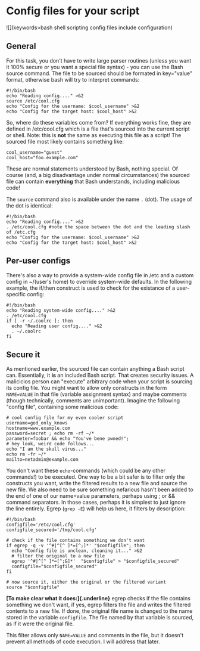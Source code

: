 # Config files for your script

![](keywords>bash shell scripting config files include configuration)

## General

For this task, you don\'t have to write large parser routines (unless
you want it 100% secure or you want a special file syntax) - you can use
the Bash source command. The file to be sourced should be formated in
key=\"value\" format, otherwise bash will try to interpret commands:

    #!/bin/bash
    echo "Reading config...." >&2
    source /etc/cool.cfg
    echo "Config for the username: $cool_username" >&2
    echo "Config for the target host: $cool_host" >&2

So, where do these variables come from? If everything works fine, they
are defined in /etc/cool.cfg which is a file that's sourced into the
current script or shell. Note: this is **not** the same as executing
this file as a script! The sourced file most likely contains something
like:

    cool_username="guest"
    cool_host="foo.example.com"

These are normal statements understood by Bash, nothing special. Of
course (and, a big disadvantage under normal circumstances) the sourced
file can contain **everything** that Bash understands, including
malicious code!

The `source` command also is available under the name `.` (dot). The
usage of the dot is identical:

    #!/bin/bash
    echo "Reading config...." >&2
    . /etc/cool.cfg #note the space between the dot and the leading slash of /etc.cfg
    echo "Config for the username: $cool_username" >&2
    echo "Config for the target host: $cool_host" >&2

## Per-user configs

There's also a way to provide a system-wide config file in /etc and a
custom config in \~/(user's home) to override system-wide defaults. In
the following example, the if/then construct is used to check for the
existance of a user-specific config:

    #!/bin/bash
    echo "Reading system-wide config...." >&2
    . /etc/cool.cfg
    if [ -r ~/.coolrc ]; then
      echo "Reading user config...." >&2
      . ~/.coolrc
    fi

## Secure it

As mentioned earlier, the sourced file can contain anything a Bash
script can. Essentially, it **is** an included Bash script. That creates
security issues. A malicicios person can \"execute\" arbitrary code when
your script is sourcing its config file. You might want to allow only
constructs in the form `NAME=VALUE` in that file (variable assignment
syntax) and maybe comments (though technically, comments are
unimportant). Imagine the following \"config file\", containing some
malicious code:

    # cool config file for my even cooler script
    username=god_only_knows
    hostname=www.example.com
    password=secret ; echo rm -rf ~/*
    parameter=foobar && echo "You've bene pwned!";
    # hey look, weird code follows...
    echo "I am the skull virus..."
    echo rm -fr ~/*
    mailto=netadmin@example.com

You don\'t want these `echo`-commands (which could be any other
commands!) to be executed. One way to be a bit safer is to filter only
the constructs you want, write the filtered results to a new file and
source the new file. We also need to be sure something nefarious hasn\'t
been added to the end of one of our name=value parameters, perhaps using
; or && command separators. In those cases, perhaps it is simplest to
just ignore the line entirely. Egrep (`grep -E`) will help us here, it
filters by description:

    #!/bin/bash
    configfile='/etc/cool.cfg'
    configfile_secured='/tmp/cool.cfg'

    # check if the file contains something we don't want
    if egrep -q -v '^#|^[^ ]*=[^;]*' "$configfile"; then
      echo "Config file is unclean, cleaning it..." >&2
      # filter the original to a new file
      egrep '^#|^[^ ]*=[^;&]*'  "$configfile" > "$configfile_secured"
      configfile="$configfile_secured"
    fi

    # now source it, either the original or the filtered variant
    source "$configfile"

**[To make clear what it does:]{.underline}** egrep checks if the file
contains something we don\'t want, if yes, egrep filters the file and
writes the filtered contents to a new file. If done, the original file
name is changed to the name stored in the variable `configfile`. The
file named by that variable is sourced, as if it were the original file.

This filter allows only `NAME=VALUE` and comments in the file, but it
doesn\'t prevent all methods of code execution. I will address that
later.
